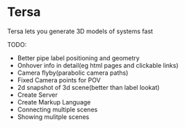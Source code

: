 Tersa
===

Tersa lets you generate 3D models of systems fast

TODO:

- Better pipe label positioning and geometry
- Onhover info in detail(eg html pages and clickable links)
- Camera flyby(parabolic camera paths)
- Fixed Camera points for POV
- 2d snapshot of 3d scene(better than label lookat)
- Create Server
- Create Markup Language
- Connecting multiple scenes
- Showing mulitple scenes
